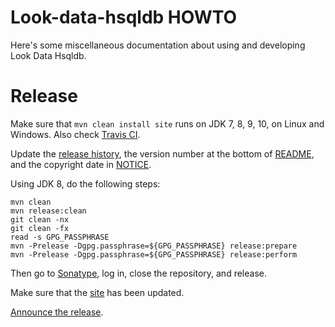# Look-data-hsqldb HOWTO

Here's some miscellaneous documentation about using and developing
Look Data Hsqldb.

# Release

Make sure that `mvn clean install site` runs on JDK 7, 8, 9, 10,
on Linux and Windows.
Also check [Travis CI](https://travis-ci.org/hydromatic/look-data-hsqldb).

Update the [release history](HISTORY.md),
the version number at the bottom of [README](README.md),
and the copyright date in [NOTICE](NOTICE).

Using JDK 8, do the following steps:

```
mvn clean
mvn release:clean
git clean -nx
git clean -fx
read -s GPG_PASSPHRASE
mvn -Prelease -Dgpg.passphrase=${GPG_PASSPHRASE} release:prepare
mvn -Prelease -Dgpg.passphrase=${GPG_PASSPHRASE} release:perform
```

Then go to [Sonatype](https://oss.sonatype.org/#stagingRepositories),
log in, close the repository, and release.

Make sure that the [site](http://www.hydromatic.net/look-data-hsqldb/) has been updated.

[Announce the release](https://twitter.com/julianhyde/status/622842100736856064).
